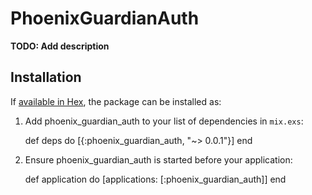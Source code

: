 # PhoenixGuardianAuth

**TODO: Add description**

## Installation

If [available in Hex](https://hex.pm/docs/publish), the package can be installed as:

  1. Add phoenix_guardian_auth to your list of dependencies in `mix.exs`:

        def deps do
          [{:phoenix_guardian_auth, "~> 0.0.1"}]
        end

  2. Ensure phoenix_guardian_auth is started before your application:

        def application do
          [applications: [:phoenix_guardian_auth]]
        end

